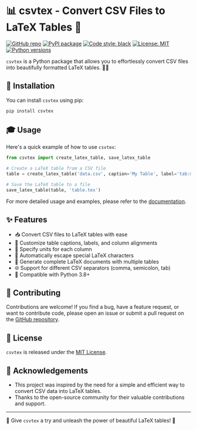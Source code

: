 # 📊 csvtex - Convert CSV Files to LaTeX Tables 📄

[![GitHub repo](https://img.shields.io/badge/GitHub-scottsuk0306/csvtex-blue?logo=github)](https://github.com/scottsuk0306/csvtex)
[![PyPI package](https://img.shields.io/pypi/v/csvtex?logo=pypi)](https://pypi.org/project/csvtex/)
[![Code style: black](https://img.shields.io/badge/code%20style-black-000000.svg)](https://github.com/psf/black)
[![License: MIT](https://img.shields.io/badge/License-MIT-green.svg)](https://opensource.org/licenses/MIT)
[![Python versions](https://img.shields.io/pypi/pyversions/csvtex)](https://pypi.org/project/csvtex/)

`csvtex` is a Python package that allows you to effortlessly convert CSV files into beautifully formatted LaTeX tables. 🎨💅

## 🚀 Installation

You can install `csvtex` using pip:

```bash
pip install csvtex
```

## 🎓 Usage

Here's a quick example of how to use `csvtex`:

```python
from csvtex import create_latex_table, save_latex_table

# Create a LaTeX table from a CSV file
table = create_latex_table('data.csv', caption='My Table', label='tab:mytable')

# Save the LaTeX table to a file
save_latex_table(table, 'table.tex')
```

For more detailed usage and examples, please refer to the [documentation](https://github.com/scottsuk0306/csvtex/wiki).

## ✨ Features

- 📥 Convert CSV files to LaTeX tables with ease
- 🎨 Customize table captions, labels, and column alignments
- 🔧 Specify units for each column
- 🚫 Automatically escape special LaTeX characters
- 📜 Generate complete LaTeX documents with multiple tables
- 🌐 Support for different CSV separators (comma, semicolon, tab)
- 🐍 Compatible with Python 3.8+

## 🤝 Contributing

Contributions are welcome! If you find a bug, have a feature request, or want to contribute code, please open an issue or submit a pull request on the [GitHub repository](https://github.com/scottsuk0306/csvtex).

## 📄 License

`csvtex` is released under the [MIT License](https://opensource.org/licenses/MIT).

## 🙏 Acknowledgements

- This project was inspired by the need for a simple and efficient way to convert CSV data into LaTeX tables.
- Thanks to the open-source community for their valuable contributions and support.

---

🌟 Give `csvtex` a try and unleash the power of beautiful LaTeX tables! 🌟
